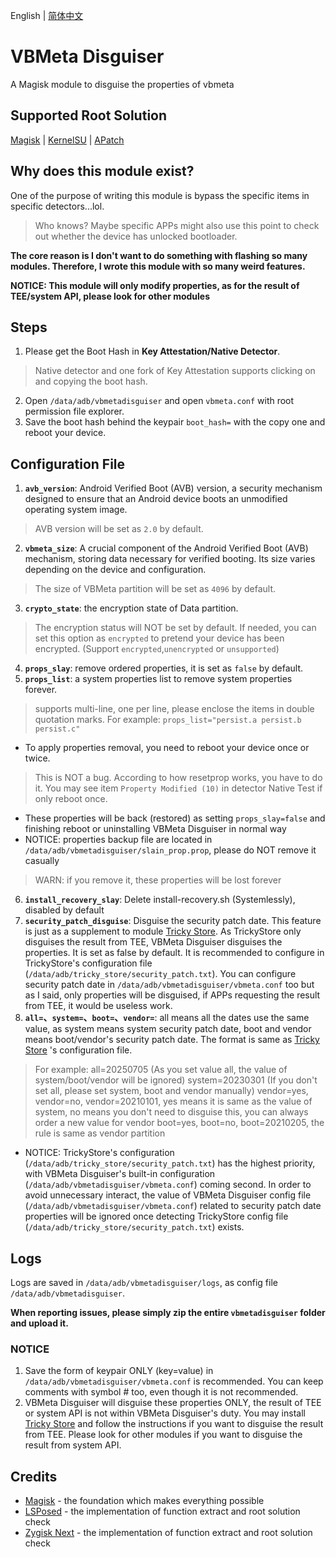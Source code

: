 English | [简体中文](README_ZH-CN.md)

# VBMeta Disguiser
A Magisk module to disguise the properties of vbmeta

## Supported Root Solution
[Magisk](https://github.com/topjohnwu/Magisk) | [KernelSU](https://github.com/tiann/KernelSU) | [APatch](https://github.com/bmax121/APatch)

## Why does this module exist?
One of the purpose of writing this module is bypass the specific items in specific detectors...lol.
> Who knows? Maybe specific APPs might also use this point to check out whether the device has unlocked bootloader.  

**The core reason is I don't want to do something with flashing so many modules. Therefore, I wrote this module with so many weird features.**  
  
**NOTICE: This module will only modify properties, as for the result of TEE/system API, please look for other modules**

## Steps
1. Please get the Boot Hash in **Key Attestation/Native Detector**.
> Native detector and one fork of Key Attestation supports clicking on and copying the boot hash.
2. Open `/data/adb/vbmetadisguiser` and open `vbmeta.conf` with root permission file explorer.
3. Save the boot hash behind the keypair `boot_hash=` with the copy one and reboot your device.

## Configuration File
1. **`avb_version`**: Android Verified Boot (AVB) version, a security mechanism designed to ensure that an Android device boots an unmodified operating system image.
> AVB version will be set as `2.0` by default.
2. **`vbmeta_size`**: A crucial component of the Android Verified Boot (AVB) mechanism, storing data necessary for verified booting. Its size varies depending on the device and configuration.
> The size of VBMeta partition will be set as `4096` by default.
3. **`crypto_state`**: the encryption state of Data partition.
> The encryption status will NOT be set by default. If needed, you can set this option as `encrypted` to pretend your device has been encrypted. (Support `encrypted`,`unencrypted` or `unsupported`)
4. **`props_slay`**: remove ordered properties, it is set as `false` by default.
5. **`props_list`**: a system properties list to remove system properties forever.
> supports multi-line, one per line, please enclose the items in double quotation marks. For example: `props_list="persist.a persist.b persist.c"`
- To apply properties removal, you need to reboot your device once or twice.
> This is NOT a bug. According to how resetprop works, you have to do it. You may see item `Property Modified (10)` in detector Native Test if only reboot once.
- These properties will be back (restored) as setting `props_slay=false` and finishing reboot or uninstalling VBMeta Disguiser in normal way
- NOTICE: properties backup file are located in `/data/adb/vbmetadisguiser/slain_prop.prop`, please do NOT remove it casually
> WARN: if you remove it, these properties will be lost forever
6. **`install_recovery_slay`**: Delete install-recovery.sh (Systemlessly), disabled by default
7. **`security_patch_disguise`**: Disguise the security patch date. This feature is just as a supplement to module [Tricky Store](https://github.com/5ec1cff/TrickyStore). As TrickyStore only disguises the result from TEE, VBMeta Disguiser disguises the properties. It is set as false by default. It is recommended to configure in TrickyStore's configuration file (`/data/adb/tricky_store/security_patch.txt`). You can configure security patch date in `/data/adb/vbmetadisguiser/vbmeta.conf` too but as I said, only properties will be disguised, if APPs requesting the result from TEE, it would be useless work.
8. **`all=`、`system=`、`boot=`、`vendor=`**: all means all the dates use the same value, as system means system security patch date, boot and vendor means boot/vendor's security patch date. The format is same as [Tricky Store](https://github.com/5ec1cff/TrickyStore) 's configuration file.
> For example: all=20250705 (As you set value all, the value of system/boot/vendor will be ignored)
> system=20230301 (If you don't set all, please set system, boot and vendor manually)
> vendor=yes, vendor=no, vendor=20210101, yes means it is same as the value of system, no means you don't need to disguise this, you can always order a new value for vendor
> boot=yes, boot=no, boot=20210205, the rule is same as vendor partition
- NOTICE: TrickyStore's configuration (`/data/adb/tricky_store/security_patch.txt`) has the highest priority, with VBMeta Disguiser's built-in configuration (`/data/adb/vbmetadisguiser/vbmeta.conf`) coming second. In order to avoid unnecessary interact, the value of VBMeta Disguiser config file (`/data/adb/vbmetadisguiser/vbmeta.conf`) related to security patch date properties will be ignored once detecting TrickyStore config file (`/data/adb/tricky_store/security_patch.txt`) exists.


## Logs
Logs are saved in `/data/adb/vbmetadisguiser/logs`, as config file `/data/adb/vbmetadisguiser`.  
  
**When reporting issues, please simply zip the entire `vbmetadisguiser` folder and upload it.**

### NOTICE
1. Save the form of keypair ONLY (key=value) in `/data/adb/vbmetadisguiser/vbmeta.conf` is recommended. You can keep comments with symbol # too, even though it is not recommended.
2. VBMeta Disguiser will disguise these properties ONLY, the result of TEE or system API is not within VBMeta Disguiser's duty. You may install [Tricky Store](https://github.com/5ec1cff/TrickyStore) and follow the instructions if you want to disguise the result from TEE. Please look for other modules if you want to disguise the result from system API.

## Credits
- [Magisk](https://github.com/topjohnwu/Magisk) - the foundation which makes everything possible
- [LSPosed](https://github.com/LSPosed/LSPosed) - the implementation of function extract and root solution check
- [Zygisk Next](https://github.com/Dr-TSNG/ZygiskNext) - the implementation of function extract and root solution check